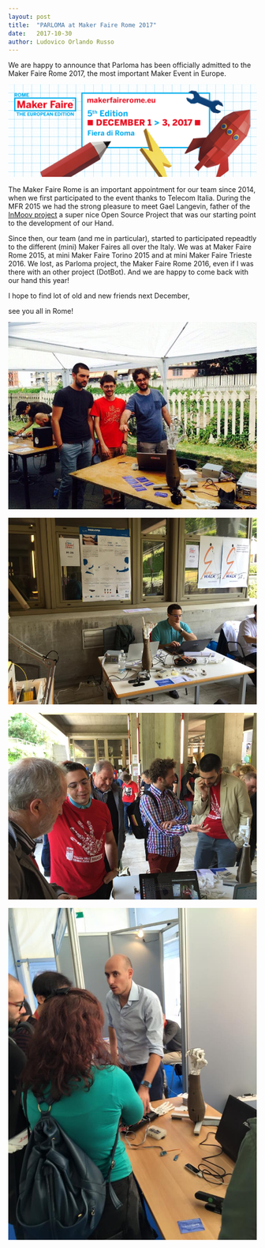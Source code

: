 ```yaml
---
layout: post
title:  "PARLOMA at Maker Faire Rome 2017"
date:   2017-10-30
author: Ludovico Orlando Russo
---
```


We are happy to announce that Parloma has been officially admitted to the Maker Faire Rome 2017,
the most important Maker Event in Europe.

![](/assets/imgs/2017-10-30-parloma-mfr2017.md/mfr17.png)

The Maker Faire Rome is an important appointment for our team since 2014, when
we first participated to the event thanks to Telecom Italia. During the MFR 2015 we
had the strong pleasure to meet Gael Langevin, father of the [InMoov project](http://inmoov.fr/)
a super nice Open Source Project that was our starting point to the development of
our Hand.

Since then, our team (and me in particular), started to participated repeadtly to
the different (mini) Maker Faires all over the Italy. We was at Maker Faire Rome 2015, at mini Maker Faire Torino 2015 and at mini Maker Faire Trieste 2016. We lost, as Parloma project, the Maker Faire Rome 2016, even if I was there with an other project (DotBot). And we are happy to come back with our hand this year!

I hope to find lot of old and new friends next December,

see you all in Rome!


![](/assets/imgs/2017-10-30-parloma-mfr2017.md/parloma1.jpg)

![](/assets/imgs/2017-10-30-parloma-mfr2017.md/parloma2.jpg)

![](/assets/imgs/2017-10-30-parloma-mfr2017.md/parloma3.jpg)

![](/assets/imgs/2017-10-30-parloma-mfr2017.md/parloma4.jpg)
